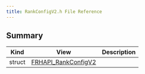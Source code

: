 ```yaml
---
title: RankConfigV2.h File Reference
---
```


## Summary
| Kind | View | Description |
|------|------|-------------|
|struct|[FRHAPI_RankConfigV2](/unreal-plugins/all/structfrhapi__rankconfigv2/#structFRHAPI__RankConfigV2)||
